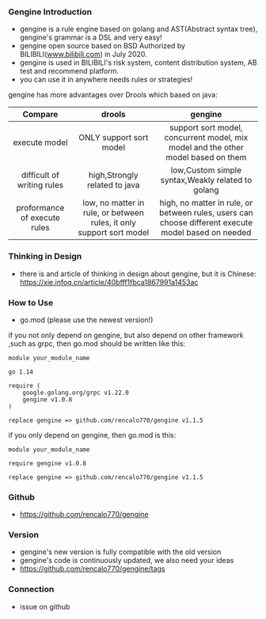 ### Gengine Introduction
- gengine is a rule engine based on golang and AST(Abstract syntax tree), gengine's grammar is a DSL and very easy!
- gengine open source based on BSD Authorized by BILIBILI(www.bilibili.com) in July 2020. 
- gengine is used in BILIBILI's risk system, content distribution system, AB test and recommend platform.
- you can use it in anywhere needs rules or strategies!

gengine has more advantages over Drools which based on java: 

| Compare | drools |  gengine | 
| :--------: | :--------: | :--------------------: |
| execute model | ONLY support sort model | support sort model, concurrent model, mix model and the other model based on them | 
| difficult of writing rules | high,Strongly related to java | low,Custom simple syntax,Weakly related to golang | 
| proformance of execute rules | low, no matter in rule, or between rules, it only support sort model  | high, no matter in rule, or between rules, users can choose different execute model based on needed| 

### Thinking in Design
- there is and article of thinking in design about gengine, but it is Chinese: https://xie.infoq.cn/article/40bfff1fbca1867991a1453ac


### How to Use
- go.mod (please use the newest version!)

if you not only depend on gengine, but also depend on other framework ,such as grpc, then go.mod should be written like this:

```
module your_module_name

go 1.14

require (
    google.golang.org/grpc v1.22.0
	gengine v1.0.8
)

replace gengine => github.com/rencalo770/gengine v1.1.5
```

if you only depend on gengine, then go.mod is this:

```
module your_module_name

require gengine v1.0.8

replace gengine => github.com/rencalo770/gengine v1.1.5
```



### Github
- https://github.com/rencalo770/gengine


### Version
- gengine's new version is fully compatible with the old version
- gengine's code is continuously updated, we also need your ideas
- https://github.com/rencalo770/gengine/tags

### Connection
- issue on github
